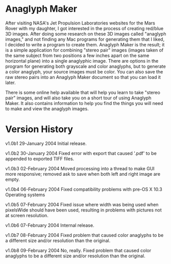 # Anaglyph Maker

After visiting NASA's Jet Propulsion Laboratories websites for the Mars Rover with my daughter, I got interested in the process of creating red/blue 3D images. After doing some research on these 3D images called "anaglyph images," and not finding any Mac programs for generating them that I liked, I decided to write a program to create them. Anaglyph Maker is the result; it is a simple application for combining "stereo pair" images (images taken of the same subject from two positions a few inches apart on the same horizontal plane) into a single anaglyphic image. There are options in the program for generating both grayscale and color anaglyphs, but to generate a color anaglyph, your source images must be color. You can also save the raw stereo pairs into an Anaglyph Maker document so that you can load it later. 


There is some online help available that will help you learn to take "stereo pair" images, and will also take you on a short tour of using Anaglyph Maker.  It also contains information to help you find the things you will need to make and view the anaglyph images.



Version History
===============
v1.0b1	29-January 2004    	Initial release.

v1.0b2 	30-January 2004    	Fixed error with export that caused '.pdf' to 
						be appended to exported TIFF files.
						
v1.0b3	02-February 2004	Moved processing into a thread to make GUI more
						responsive; removed ask to save when both left
						and right image are empty.
						
v1.0b4	06-February 2004	Fixed compatibility problems with pre-OS X 10.3
						Operating systems
						
v1.0b5 	07-February 2004	Fixed issue where width was being used when
						pixelsWide should have been used, resulting in
						problems with pictures not at screen resolution.
						
v1.0b6	07-February 2004	Internal release.

v1.0b7  	08-February 2004	Fixed problem that caused color anaglyphs to be a
						different size and/or resolution than the original.
						
v1.0b8	09-February 2004	No, really. Fixed problem that caused color anaglyphs
						to be a different size and/or resolution than the
						original.
